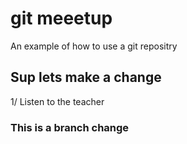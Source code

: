 # git meeetup
An example of how to use a git repositry


## Sup lets make a change

1/ Listen to the teacher

### This is a branch change
